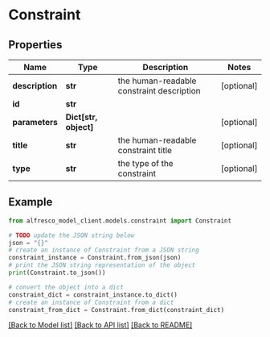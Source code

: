 # Constraint


## Properties

Name | Type | Description | Notes
------------ | ------------- | ------------- | -------------
**description** | **str** | the human-readable constraint description | [optional] 
**id** | **str** |  | 
**parameters** | **Dict[str, object]** |  | [optional] 
**title** | **str** | the human-readable constraint title | [optional] 
**type** | **str** | the type of the constraint | [optional] 

## Example

```python
from alfresco_model_client.models.constraint import Constraint

# TODO update the JSON string below
json = "{}"
# create an instance of Constraint from a JSON string
constraint_instance = Constraint.from_json(json)
# print the JSON string representation of the object
print(Constraint.to_json())

# convert the object into a dict
constraint_dict = constraint_instance.to_dict()
# create an instance of Constraint from a dict
constraint_from_dict = Constraint.from_dict(constraint_dict)
```
[[Back to Model list]](../README.md#documentation-for-models) [[Back to API list]](../README.md#documentation-for-api-endpoints) [[Back to README]](../README.md)


